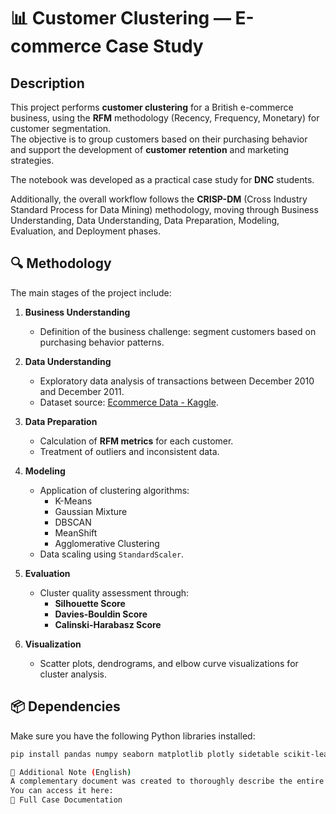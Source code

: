 # 📊 Customer Clustering — E-commerce Case Study

## Description

This project performs **customer clustering** for a British e-commerce business, using the **RFM** methodology (Recency, Frequency, Monetary) for customer segmentation.  
The objective is to group customers based on their purchasing behavior and support the development of **customer retention** and marketing strategies.

The notebook was developed as a practical case study for **DNC** students.

Additionally, the overall workflow follows the **CRISP-DM** (Cross Industry Standard Process for Data Mining) methodology, moving through Business Understanding, Data Understanding, Data Preparation, Modeling, Evaluation, and Deployment phases.

## 🔍 Methodology

The main stages of the project include:

1. **Business Understanding**
   - Definition of the business challenge: segment customers based on purchasing behavior patterns.

2. **Data Understanding**
   - Exploratory data analysis of transactions between December 2010 and December 2011.
   - Dataset source: [Ecommerce Data - Kaggle](https://www.kaggle.com/datasets/carrie1/ecommerce-data).

3. **Data Preparation**
   - Calculation of **RFM metrics** for each customer.
   - Treatment of outliers and inconsistent data.

4. **Modeling**
   - Application of clustering algorithms:
     - K-Means
     - Gaussian Mixture
     - DBSCAN
     - MeanShift
     - Agglomerative Clustering
   - Data scaling using `StandardScaler`.

5. **Evaluation**
   - Cluster quality assessment through:
     - **Silhouette Score**
     - **Davies-Bouldin Score**
     - **Calinski-Harabasz Score**

6. **Visualization**
   - Scatter plots, dendrograms, and elbow curve visualizations for cluster analysis.

## 📦 Dependencies

Make sure you have the following Python libraries installed:

```bash
pip install pandas numpy seaborn matplotlib plotly sidetable scikit-learn scipy yellowbrick

📝 Additional Note (English)
A complementary document was created to thoroughly describe the entire thought process and development of this case study, following the CRISP-DM stages.
You can access it here:
📄 Full Case Documentation
